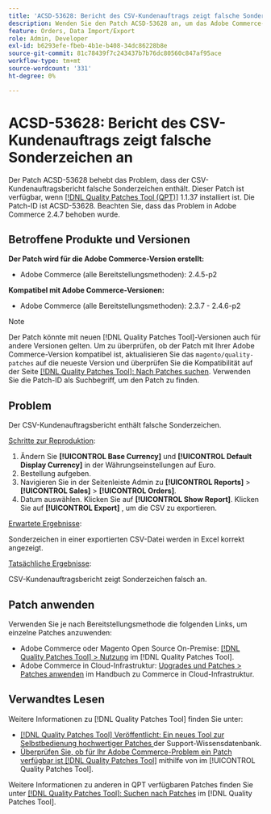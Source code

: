 ```yaml
---
title: 'ACSD-53628: Bericht des CSV-Kundenauftrags zeigt falsche Sonderzeichen an'
description: Wenden Sie den Patch ACSD-53628 an, um das Adobe Commerce-Problem zu beheben, bei dem im CSV-Kundenauftragsbericht falsche Sonderzeichen angezeigt werden.
feature: Orders, Data Import/Export
role: Admin, Developer
exl-id: b6293efe-fbeb-4b1e-b408-34dc86228b8e
source-git-commit: 81c78439f7c243437b7b76dc80560c847af95ace
workflow-type: tm+mt
source-wordcount: '331'
ht-degree: 0%

---
```


# ACSD-53628: Bericht des CSV-Kundenauftrags zeigt falsche Sonderzeichen an

Der Patch ACSD-53628 behebt das Problem, dass der CSV-Kundenauftragsbericht falsche Sonderzeichen enthält. Dieser Patch ist verfügbar, wenn [[!DNL Quality Patches Tool (QPT)]](https://experienceleague.adobe.com/en/docs/commerce-knowledge-base/kb/announcements/commerce-announcements/magento-quality-patches-released-new-tool-to-self-serve-quality-patches) 1.1.37 installiert ist. Die Patch-ID ist ACSD-53628. Beachten Sie, dass das Problem in Adobe Commerce 2.4.7 behoben wurde.

## Betroffene Produkte und Versionen

**Der Patch wird für die Adobe Commerce-Version erstellt:**

* Adobe Commerce (alle Bereitstellungsmethoden): 2.4.5-p2

**Kompatibel mit Adobe Commerce-Versionen:**

* Adobe Commerce (alle Bereitstellungsmethoden): 2.3.7 - 2.4.6-p2

>[!NOTE]
>
>Der Patch könnte mit neuen [!DNL Quality Patches Tool]-Versionen auch für andere Versionen gelten. Um zu überprüfen, ob der Patch mit Ihrer Adobe Commerce-Version kompatibel ist, aktualisieren Sie das `magento/quality-patches` auf die neueste Version und überprüfen Sie die Kompatibilität auf der Seite [[!DNL Quality Patches Tool]: Nach Patches suchen](https://experienceleague.adobe.com/tools/commerce-quality-patches/index.html). Verwenden Sie die Patch-ID als Suchbegriff, um den Patch zu finden.

## Problem

Der CSV-Kundenauftragsbericht enthält falsche Sonderzeichen.

<u>Schritte zur Reproduktion</u>:

1. Ändern Sie **[!UICONTROL Base Currency]** und **[!UICONTROL Default Display Currency]** in der Währungseinstellungen auf Euro.
1. Bestellung aufgeben.
1. Navigieren Sie in der Seitenleiste Admin zu **[!UICONTROL Reports]** > **[!UICONTROL Sales]** > **[!UICONTROL Orders]**.
1. Datum auswählen. Klicken Sie auf **[!UICONTROL Show Report]**. Klicken Sie auf **[!UICONTROL Export]** , um die CSV zu exportieren.

<u>Erwartete Ergebnisse</u>:

Sonderzeichen in einer exportierten CSV-Datei werden in Excel korrekt angezeigt.

<u>Tatsächliche Ergebnisse</u>:

CSV-Kundenauftragsbericht zeigt Sonderzeichen falsch an.


## Patch anwenden

Verwenden Sie je nach Bereitstellungsmethode die folgenden Links, um einzelne Patches anzuwenden:

* Adobe Commerce oder Magento Open Source On-Premise: [[!DNL Quality Patches Tool] > Nutzung](/help/tools/quality-patches-tool/usage.md) im [!DNL Quality Patches Tool].
* Adobe Commerce in Cloud-Infrastruktur: [Upgrades und Patches > Patches anwenden](https://experienceleague.adobe.com/docs/commerce-cloud-service/user-guide/develop/upgrade/apply-patches.html) im Handbuch zu Commerce in Cloud-Infrastruktur.

## Verwandtes Lesen

Weitere Informationen zu [!DNL Quality Patches Tool] finden Sie unter:

* [[!DNL Quality Patches Tool] Veröffentlicht: Ein neues Tool zur Selbstbedienung hochwertiger Patches ](https://experienceleague.adobe.com/en/docs/commerce-knowledge-base/kb/announcements/commerce-announcements/magento-quality-patches-released-new-tool-to-self-serve-quality-patches) der Support-Wissensdatenbank.
* [Überprüfen Sie, ob für Ihr Adobe Commerce-Problem ein Patch verfügbar ist [!DNL Quality Patches Tool]](/help/tools/quality-patches-tool/patches-available-in-qpt/check-patch-for-magento-issue-with-magento-quality-patches.md) mithilfe von im [!UICONTROL Quality Patches Tool].


Weitere Informationen zu anderen in QPT verfügbaren Patches finden Sie unter [[!DNL Quality Patches Tool]: Suchen nach Patches](https://experienceleague.adobe.com/tools/commerce-quality-patches/index.html) im [!DNL Quality Patches Tool].
